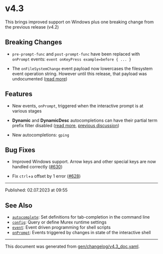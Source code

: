 # v4.3

This brings improved support on Windows plus one breaking change from the previous release (v4.2)

## Breaking Changes

* `pre-prompt-func` and `post-prompt-func` have been replaced with `onPrompt` events: `event onKeyPress example=before { ... }`

* The `onFileSystemChange` event payload now lowercases the filesystem event operation string. However until this release, that payload was undocumented ([read more](https://murex.rocks/docs/events/onfilesystemchange.html))

## Features

* New events, `onPrompt`, triggered when the interactive prompt is at various stages

* **Dynamic** and **DynamicDesc** autocompletions can have their partial term prefix filter disabled ([read more](https://murex.rocks/docs/commands/autocomplete.html#ignoreprefix-boolean-false), [previous discussion](https://github.com/lmorg/murex/issues/635))

* New autocompletions: `gping`

## Bug Fixes

* Improved Windows support. Arrow keys and other special keys are now handled correctly ([#630](https://github.com/lmorg/murex/issues/630))

* Fix `ctrl`+`a` offset by 1 error ([#628](https://github.com/lmorg/murex/pull/628))

<hr>

Published: 02.07.2023 at 09:55

## See Also

* [`autocomplete`](../commands/autocomplete.md):
  Set definitions for tab-completion in the command line
* [`config`](../commands/config.md):
  Query or define Murex runtime settings
* [`event`](../commands/event.md):
  Event driven programming for shell scripts
* [`onPrompt`](../events/onprompt.md):
  Events triggered by changes in state of the interactive shell

<hr/>

This document was generated from [gen/changelog/v4.3_doc.yaml](https://github.com/lmorg/murex/blob/master/gen/changelog/v4.3_doc.yaml).